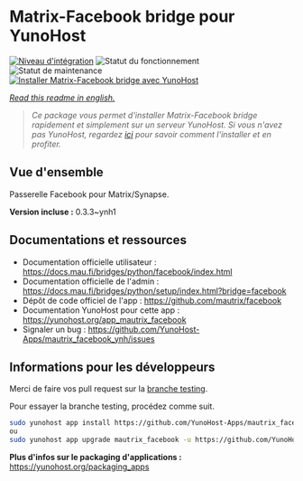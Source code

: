 <!--
N.B.: This README was automatically generated by https://github.com/YunoHost/apps/tree/master/tools/README-generator
It shall NOT be edited by hand.
-->

# Matrix-Facebook bridge pour YunoHost

[![Niveau d'intégration](https://dash.yunohost.org/integration/mautrix_facebook.svg)](https://dash.yunohost.org/appci/app/mautrix_facebook) ![Statut du fonctionnement](https://ci-apps.yunohost.org/ci/badges/mautrix_facebook.status.svg) ![Statut de maintenance](https://ci-apps.yunohost.org/ci/badges/mautrix_facebook.maintain.svg)  
[![Installer Matrix-Facebook bridge avec YunoHost](https://install-app.yunohost.org/install-with-yunohost.svg)](https://install-app.yunohost.org/?app=mautrix_facebook)

*[Read this readme in english.](./README.md)*

> *Ce package vous permet d'installer Matrix-Facebook bridge rapidement et simplement sur un serveur YunoHost.
Si vous n'avez pas YunoHost, regardez [ici](https://yunohost.org/#/install) pour savoir comment l'installer et en profiter.*

## Vue d'ensemble

Passerelle Facebook pour Matrix/Synapse.

**Version incluse :** 0.3.3~ynh1

## Documentations et ressources

* Documentation officielle utilisateur : <https://docs.mau.fi/bridges/python/facebook/index.html>
* Documentation officielle de l'admin : <https://docs.mau.fi/bridges/python/setup/index.html?bridge=facebook>
* Dépôt de code officiel de l'app : <https://github.com/mautrix/facebook>
* Documentation YunoHost pour cette app : <https://yunohost.org/app_mautrix_facebook>
* Signaler un bug : <https://github.com/YunoHost-Apps/mautrix_facebook_ynh/issues>

## Informations pour les développeurs

Merci de faire vos pull request sur la [branche testing](https://github.com/YunoHost-Apps/mautrix_facebook_ynh/tree/testing).

Pour essayer la branche testing, procédez comme suit.

``` bash
sudo yunohost app install https://github.com/YunoHost-Apps/mautrix_facebook_ynh/tree/testing --debug
ou
sudo yunohost app upgrade mautrix_facebook -u https://github.com/YunoHost-Apps/mautrix_facebook_ynh/tree/testing --debug
```

**Plus d'infos sur le packaging d'applications :** <https://yunohost.org/packaging_apps>
